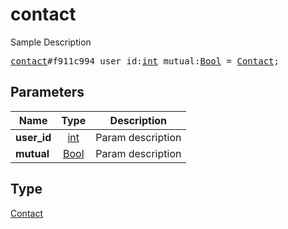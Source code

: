# contact

Sample Description

<pre>
<a href="../constructor/contact.md">contact</a>#f911c994 user_id:<a href="../type/int.md">int</a> mutual:<a href="../type/Bool.md">Bool</a> = <a href="../type/Contact.md">Contact</a>;</pre>
## Parameters

| Name | Type | Description |
|------|:----:|-------------|
| **user_id** | <a href="../type/int.md">int</a> | Param description |
| **mutual** | <a href="../type/Bool.md">Bool</a> | Param description |

## Type

<a href="../type/Contact.md">Contact</a>
